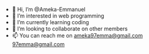 - 👋 Hi, I’m @Ameka-Emmanuel
- 👀 I’m interested in web programming
- 🌱 I’m currently learning coding
- 💞️ I’m looking to collaborate on other members
- 📫 You can reach me on ameka97emma@gmail.com 97emma@gmail.com

<!---
Ameka-Emmanuel/Ameka-Emmanuel is a ✨ special ✨ repository because its `README.md` (this file) appears on your GitHub profile.
You can click the Preview link to take a look at your changes.
--->
